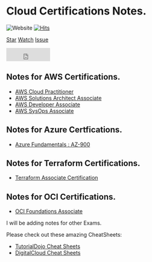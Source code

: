 # Cloud Certifications Notes.

![Website](https://img.shields.io/website?down_color=red&down_message=down&up_color=green&up_message=up&url=https%3A%2F%2Fnotes.rishab.cloud) [![Hits](https://hits.seeyoufarm.com/api/count/incr/badge.svg?url=https%3A%2F%2Fgithub.com%2Frishabkumar7%2FCloudNotes&count_bg=%2379C83D&title_bg=%23555555&icon=&icon_color=%23E7E7E7&title=hits&edge_flat=false)](https://hits.seeyoufarm.com)
<!-- Global site tag (gtag.js) - Google Analytics -->
<script async src="https://www.googletagmanager.com/gtag/js?id=G-VFEQW73JV1"></script>
<script>
  window.dataLayer = window.dataLayer || [];
  function gtag(){dataLayer.push(arguments);}
  gtag('js', new Date());

  gtag('config', 'G-VFEQW73JV1');
</script>
<!-- Global site tag (gtag.js) - Google Analytics -->

<!-- Github buttons -->
<a class="github-button" href="https://github.com/rishabkumar7/CloudNotes" data-size="large" data-show-count="true" aria-label="Star rishabkumar7/CloudNotes on GitHub">Star</a>
<a class="github-button" href="https://github.com/rishabkumar7/CloudNotes/subscription" data-size="large" data-show-count="true" aria-label="Watch rishabkumar7/CloudNotes on GitHub">Watch</a>
<a class="github-button" href="https://github.com/rishabkumar7/CloudNotes/issues" data-size="large" data-show-count="true" aria-label="Issue rishabkumar7/CloudNotes on GitHub">Issue</a>
<iframe src="https://github.com/sponsors/rishabkumar7/button" title="Sponsor rishabkumar7" height="35" width="116" style="border: 0;"></iframe>
<!-- /Github buttons --> 



## Notes for AWS Certifications.
- [AWS Cloud Practitioner](/CloudNotes/CPP.html)
- [AWS Solutions Architect Associate](/CloudNotes/SAA.html)
- [AWS Developer Associate](/CloudNotes/CDA.html)
- [AWS SysOps Associate](/CloudNotes/SysOpsAssociate.html)

## Notes for Azure Certfications.
- [Azure Fundamentals : AZ-900](/CloudNotes/AzureFundamentals.html)

## Notes for Terraform Certifications.
- [Terraform Associate Certification](/CloudNotes/Terraform.html)

## Notes for OCI Certifications.
- [OCI Foundations Associate](/CloudNotes/OCIFA.html)





I will be adding notes for other Exams.

Please check out these amazing CheatSheets:
- [TutorialDojo Cheat Sheets](https://tutorialsdojo.com/aws-cheat-sheets/)
- [DigitalCloud Cheat Sheets](https://digitalcloud.training/certification-training/)
<!-- Place this tag in your head or just before your close body tag. -->
<script async defer src="https://buttons.github.io/buttons.js"></script>
